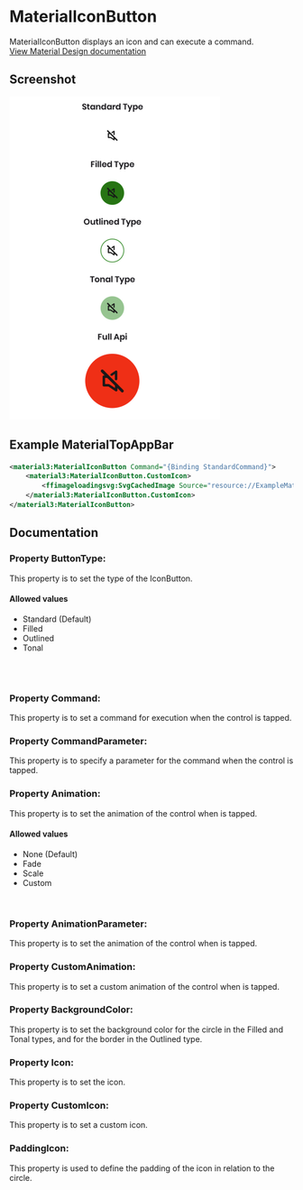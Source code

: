 # MaterialIconButton
MaterialIconButton displays an icon and can execute a command.<br/>
[View Material Design documentation](https://m3.material.io/components/icon-buttons)

## Screenshot
<img src="https://github.com/HorusSoftwareUY/MaterialDesignControlsPlugin/blob/master/screenshots/material_icon_button_preview.png" >

## Example MaterialTopAppBar
```XML
<material3:MaterialIconButton Command="{Binding StandardCommand}">
    <material3:MaterialIconButton.CustomIcon>
        <ffimageloadingsvg:SvgCachedImage Source="resource://ExampleMaterialDesignControls.Resources.Svg.mute.svg" />
    </material3:MaterialIconButton.CustomIcon>
</material3:MaterialIconButton>
```

## Documentation

### Property ButtonType:
This property is to set the type of the IconButton.
<br/>
#### Allowed values
- Standard (Default)
- Filled
- Outlined
- Tonal
<br/>
<br/>

### Property Command:
This property is to set a command for execution when the control is tapped.<br/>

### Property CommandParameter:
This property is to specify a parameter for the command when the control is tapped.<br/>

### Property Animation:
This property is to set the animation of the control when is tapped.
<br/>
#### Allowed values
- None (Default)
- Fade 
- Scale
- Custom
<br/>

### Property AnimationParameter:
This property is to set the animation of the control when is tapped.
<br/>

### Property CustomAnimation:
This property is to set a custom animation of the control when is tapped.
<br/>

### Property BackgroundColor:
This property is to set the background color for the circle in the Filled and Tonal types, and for the border in the Outlined type.
<br/>

### Property Icon:
This property is to set the icon.
<br/>

### Property CustomIcon:
This property is to set a custom icon.
<br/>

### PaddingIcon:
This property is used to define the padding of the icon in relation to the circle.<br/>
